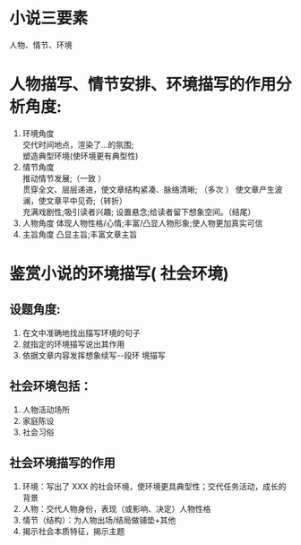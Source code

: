 # 小说三要素

人物、情节、环境

# 人物描写、情节安排、环境描写的作用分析角度:

1. 环境角度  
   交代时间地点，渲染了...的氛围;  
   塑造典型环境(使环境更有典型性)
2. 情节角度  
   推动情节发展;（一致 ）  
   贯穿全文、层层递进，使文章结构紧凑、脉络清晰; （多次 ）
   使文章产生波澜，使文章平中见奇;（转折）  
   充满戏剧性;吸引读者兴趣;
   设置悬念;给读者留下想象空间。（结尾）
3. 人物角度
   体现人物性格/心情;丰富/凸显人物形象;使人物更加真实可信
4. 主旨角度
   凸显主旨;丰富文章主旨

# 鉴赏小说的环境描写( 社会环境)

## 设题角度:

1. 在文中准确地找出描写环境的句子
2. 就指定的环境描写说出其作用
3. 依据文章内容发挥想象续写--段环
   境描写

## 社会环境包括：

1. 人物活动场所
2. 家庭陈设
3. 社会习俗

## 社会环境描写的作用

1. 环境：写出了 XXX 的社会环境，使环境更具典型性；交代任务活动，成长的背景
2. 人物：交代人物身份，表现（或影响、决定）人物性格
3. 情节（结构）：为人物出场/结局做铺垫+其他
4. 揭示社会本质特征，揭示主题
